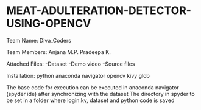 # MEAT-ADULTERATION-DETECTOR-USING-OPENCV

Team Name: Diva_Coders

Team Members:
  Anjana M.P.
  Pradeepa K.
  
Attached Files:
-Dataset
-Demo video
-Source files 

Installation:
python
anaconda navigator
opencv
kivy
glob


The base code for execution can be executed in anaconda navigator (spyder ide) after synchronizing with the dataset
The directory in spyder to be set in a folder where login.kv, dataset and python code is saved
